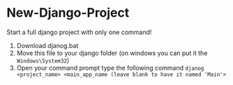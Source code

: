 # New-Django-Project
Start a full django project with only one command!

1. Download djanog.bat
2. Move this file to your django folder (on windows you can put it the `Windows\System32`)
3. Open your command prompt type the following command `djanog <project_name> <main_app_name (leave blank to have it named 'Main'>`
